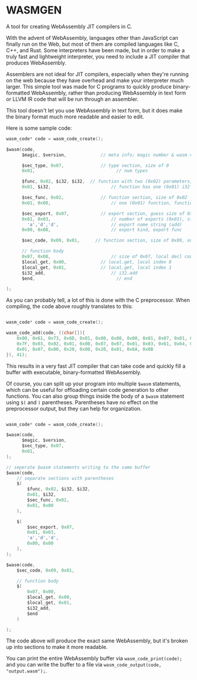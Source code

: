 # WASMGEN
A tool for creating WebAssembly JIT compilers in C.

With the advent of WebAssembly, languages other than JavaScript can finally run on the Web, but most of them are compiled languages like C, C++, and Rust. Some interpreters have been made, but in order to make a truly fast and lightweight interpreter, you need to include a JIT compiler that produces WebAssembly.

Assemblers are not ideal for JIT compilers, especially when they're running on the web because they have overhead and make your interpreter much larger. This simple tool was made for C programs to quickly produce binary-formatted WebAssembly, rather than producing WebAssembly in text form or LLVM IR code that will be run through an assembler.

This tool doesn't let you use WebAssembly in text form, but it does make the binary format much more readable and easier to edit.

Here is some sample code:

```c
wasm_code* code = wasm_code_create();

$wasm(code,
	  $magic, $version,			    // meta info; magic number & wasm version

	  $sec_type, 0x07,			    // type section, size of 0
	  0x01,						          // num types

	  $func, 0x02, $i32, $i32,	// function with two (0x02) parameters, i32 and i32
	  0x01, $i32,				        // function has one (0x01) i32 result

	  $sec_func, 0x02,			    // function section, size of 0x02
	  0x01, 0x00,				        // one (0x01) function, function 0 signature index

	  $sec_export, 0x07,		    // export section, guess size of 0x07
	  0x01, 0x03,				        // number of exports (0x01), string size of 3 (0x03) chars
		'a','d','d',			        // export name string (add)
	  0x00, 0x00,				        // export kind, export func

	  $sec_code, 0x09, 0x01,	  // function section, size of 0x09, one (0x01) function

	  // function body
	  0x07, 0x00,				        // size of 0x07, local decl count of 0
	  $local_get, 0x00,			    // local.get, local index 0
	  $local_get, 0x01,			    // local.get, local index 1
	  $i32_add,					        // i32.add
	  $end,						          // end

);

```

As you can probably tell, a lot of this is done with the C preprocessor. When compiling, the code above roughly translates to this:

```c

wasm_code* code = wasm_code_create();

wasm_code_add(code, ((char[]){
	0x00, 0x61, 0x73, 0x6D, 0x01, 0x00, 0x00, 0x00, 0x01, 0x07, 0x01, 0x60, 0x02, 0x7F, 0x7F, 0x01,
	0x7F, 0x03, 0x02, 0x01, 0x00, 0x07, 0x07, 0x01, 0x03, 0x61, 0x64, 0x64, 0x00, 0x00, 0x0A, 0x09,
	0x01, 0x07, 0x00, 0x20, 0x00, 0x20, 0x01, 0x6A, 0x0B
}), 41);

```

This results in a very fast JIT compiler that can take code and quickly fill a buffer with executable, binary-formatted WebAssembly.

Of course, you can split up your program into multiple `$wasm` statements, which can be useful for offloading certain code generation to other functions. You can also group things inside the body of a `$wasm` statement using `$(` and `)` parentheses. Parentheses have no effect on the preprocessor output, but they can help for organization.

```c

wasm_code* code = wasm_code_create();

$wasm(code,
	  $magic, $version,
	  $sec_type, 0x07,
	  0x01,
);

// seperate $wasm statements writing to the same buffer
$wasm(code,
	// separate sections with parentheses
	$(
		$func, 0x02, $i32, $i32,
		0x01, $i32,
		$sec_func, 0x02,
		0x01, 0x00
	),

	$(
		$sec_export, 0x07,
		0x01, 0x03,
		'a','d','d',
		0x00, 0x00
	),
);

$wasm(code,
	$sec_code, 0x09, 0x01,

	// function body
	$(
		0x07, 0x00,
		$local_get, 0x00,
		$local_get, 0x01,
		$i32_add,
		$end
	)

);

```

The code above will produce the exact same WebAssembly, but it's broken up into sections to make it more readable.

You can print the entire WebAssembly buffer via `wasm_code_print(code);` and you can write the buffer to a file via `wasm_code_output(code, "output.wasm");`.
